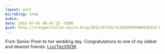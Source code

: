 ```yaml
---
layout: post
microblog: true
audio: 
date: 2012-07-01 08:47:15 -0500
guid: http://craigmcclellan.micro.blog/2012/07/01/t219426945006436353.html
---
```

From Senior Prom to her wedding day. Congratulations to one of my oldest and dearest friends.  [t.co/TqzV0t3K](http://t.co/TqzV0t3K)
